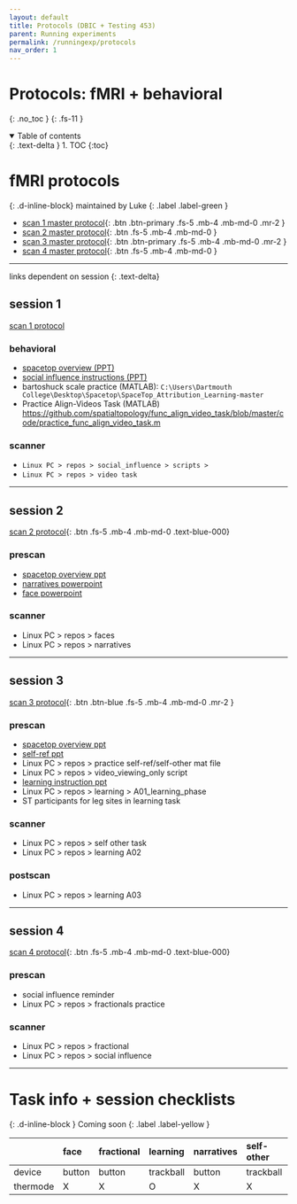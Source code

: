 ```yaml
---
layout: default
title: Protocols (DBIC + Testing 453)
parent: Running experiments
permalink: /runningexp/protocols
nav_order: 1
---
```




# Protocols: fMRI + behavioral
{: .no_toc }
{: .fs-11 }

<details open markdown="block">
  <summary>
    Table of contents
  </summary>
  {: .text-delta }
1. TOC
{:toc}
</details>

# fMRI protocols
{: .d-inline-block}
maintained by Luke
{: .label .label-green }

* [scan 1 master protocol](https://docs.google.com/document/d/1cwrJDC7tmMO6fwplcRVyyn8tpM04JTQAVwdiWWCiHy4/edit?usp=sharing){: .btn .btn-primary .fs-5 .mb-4 .mb-md-0 .mr-2 }
* [scan 2 master protocol](https://docs.google.com/document/d/1UUFopzMc_TJ1ou1UpR2AEMAMvkMaTE9fvH5HAcNx2Yw/edit?usp=sharing){: .btn .fs-5 .mb-4 .mb-md-0 }
* [scan 3 master protocol](https://docs.google.com/document/d/1Uq9PeuWD-UYfOlbo8buPV0LIJ9oI_Z7SVBPRbZjEobs/edit?usp=sharing){: .btn .btn-primary .fs-5 .mb-4 .mb-md-0 .mr-2 }
* [scan 4 master protocol](https://docs.google.com/document/d/17upqAFQgOwlCh2EOxgbhVJjdnb6hi01mG9UOgyeIRHU/edit?usp=sharing){: .btn .fs-5 .mb-4 .mb-md-0 }


---
links dependent on session
{: .text-delta}
## session 1
[scan 1 protocol](https://docs.google.com/document/d/1cwrJDC7tmMO6fwplcRVyyn8tpM04JTQAVwdiWWCiHy4/edit?usp=sharing)
### behavioral
* [spacetop overview (PPT)](https://drive.google.com/file/d/1Gqtk3tscjNDzrcNw-tYlWnoVyS6OGuBC/view?usp=sharing)
* [social influence instructions (PPT)](https://drive.google.com/file/d/1NjwO1qHNQAufzUjs6xjFf_gb4p8qFHFt/view?usp=sharing)
* bartoshuck scale practice (MATLAB): `C:\Users\Dartmouth College\Desktop\Spacetop\SpaceTop_Attribution_Learning-master`
* Practice Align-Videos Task (MATLAB) https://github.com/spatialtopology/func_align_video_task/blob/master/code/practice_func_align_video_task.m

### scanner
* `Linux PC > repos > social_influence > scripts > `
* `Linux PC > repos > video task`

---

## session 2
[scan 2 protocol](https://docs.google.com/document/d/1UUFopzMc_TJ1ou1UpR2AEMAMvkMaTE9fvH5HAcNx2Yw/edit?usp=sharing){: .btn .fs-5 .mb-4 .mb-md-0 .text-blue-000}

### prescan
* [spacetop overview ppt](https://drive.google.com/file/d/1Gqtk3tscjNDzrcNw-tYlWnoVyS6OGuBC/view)
* [narratives powerpoint]()
* [face powerpoint]()

### scanner
* Linux PC > repos > faces
* Linux PC > repos > narratives

---

## session 3
[scan 3 protocol](https://docs.google.com/document/d/1Uq9PeuWD-UYfOlbo8buPV0LIJ9oI_Z7SVBPRbZjEobs/edit?usp=sharing){: .btn .btn-blue .fs-5 .mb-4 .mb-md-0 .mr-2 }

### prescan
* [spacetop overview ppt](https://drive.google.com/file/d/1Gqtk3tscjNDzrcNw-tYlWnoVyS6OGuBC/view)
* [self-ref ppt](https://docs.google.com/presentation/d/1LaVPOmwckZEx68DAeqrkSNhKCkAQsJ0BL5puQePh5FI/edit)
* Linux PC > repos > practice self-ref/self-other mat file
* Linux PC > repos > video_viewing_only script
* [learning instruction ppt](https://drive.google.com/file/d/1f_MwibCkFJ0U9OrQhAaGQsD5kBPN5f6z/view)
* Linux PC > repos > learning > A01_learning_phase
* ST participants for leg sites in learning task

### scanner
* Linux PC > repos > self other task
* Linux PC > repos > learning A02

### postscan
* Linux PC > repos > learning A03

---

## session 4
[scan 4 protocol](https://docs.google.com/document/d/17upqAFQgOwlCh2EOxgbhVJjdnb6hi01mG9UOgyeIRHU/edit?usp=sharing){: .btn .fs-5 .mb-4 .mb-md-0 .text-blue-000}

### prescan
* social influence reminder
* Linux PC > repos > fractionals practice

### scanner
* Linux PC > repos > fractional
* Linux PC > repos > social influence

---

# Task info + session checklists
{: .d-inline-block }
Coming soon
{: .label .label-yellow }

|        | face  | fractional| learning |narratives|self-other|social-influence| videos|
|:-------|:------|:----------|:---------|:---------|:---------|:---------------|:---------|
|device  | button| button    | trackball|button    |trackball |trackball       | trackball|
|thermode|  X    | X         | O        | X        | X        | O              |  X       |
